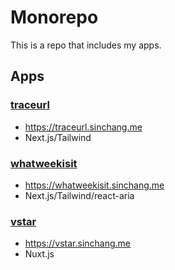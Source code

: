 # Monorepo

This is a repo that includes my apps.

## Apps

### [traceurl](apps/traceurl)

- https://traceurl.sinchang.me
- Next.js/Tailwind

### [whatweekisit](apps/whatweekisit)

- https://whatweekisit.sinchang.me
- Next.js/Tailwind/react-aria

### [vstar](apps/vstar)

- https://vstar.sinchang.me
- Nuxt.js

